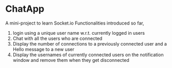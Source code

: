 # ChatApp
A mini-project to learn Socket.io
Functionalities introduced so far,
1. login using a unique user name w.r.t. currently logged in users
2. Chat with all the users who are connected
3. Display the number of connections to a previously connected user and a Hello message to a new user
4. Display the usernames of currently connected users on the notification window and remove them when they get disconnected
